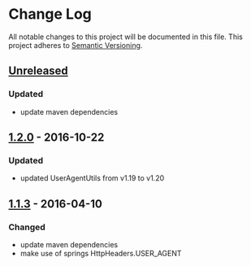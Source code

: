 # Change Log
All notable changes to this project will be documented in this file.
This project adheres to [Semantic Versioning](http://semver.org/).

## [Unreleased][unreleased]
### Updated
- update maven dependencies

## [1.2.0] - 2016-10-22
### Updated
- updated UserAgentUtils from v1.19 to v1.20

## [1.1.3] - 2016-04-10
### Changed
- update maven dependencies
- make use of springs HttpHeaders.USER_AGENT


[unreleased]: https://github.com/theborakompanioni/tbk-spring-useragentutils/compare/1.2.0...HEAD
[1.2.0]: https://github.com/theborakompanioni/tbk-spring-useragentutils/compare/1.1.3...1.2.0
[1.1.3]: https://github.com/theborakompanioni/tbk-spring-useragentutils/compare/1.1.2...1.1.3
